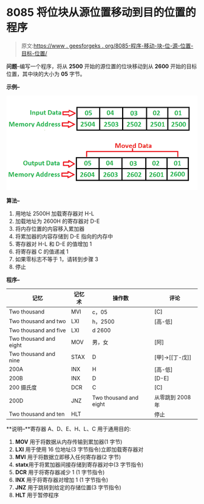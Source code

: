# 8085 将位块从源位置移动到目的位置的程序

> 原文:[https://www . geesforgeks . org/8085-程序-移动-块-位-源-位置-目标-位置/](https://www.geeksforgeeks.org/8085-program-move-blocks-bits-source-location-destination-location/)

**问题**–编写一个程序，将从 **2500** 开始的源位置的位块移动到从 **2600** 开始的目标位置，其中块的大小为 **05** 字节。

**示例–**

![](img/47c5e2d9dcf3bf12c4316a2005b56b44.png)

**算法–**

1.  用地址 2500H 加载寄存器对 H-L
2.  加载地址为 2600H 的寄存器对 D-E
3.  将内存位置的内容移入累加器
4.  将累加器的内容存储到 D-E 指向的内存中
5.  寄存器对 H-L 和 D-E 的值增加 1
6.  将寄存器 C 的值递减 1
7.  如果零标志不等于 1，请转到步骤 3
8.  停止

**程序–**

| 记忆 | 记忆术 | 操作数 | 评论 |
| --- | --- | --- | --- |
| Two thousand | MVI | c，05 | [C] |
| Two thousand and two | LXI | h，2500 | [高-低] |
| Two thousand and five | LXI | d 2600 |  |
| Two thousand and eight | MOV | 男，女 | [阿] |
| Two thousand and nine | STAX | D | [甲]->[[丁-戊]] |
| 200A | INX | H | [高-低] |
| 200B | INX | D | [D-E] |
| 200 摄氏度 | DCR | C | [C] |
| 200D | JNZ | Two thousand and eight | 从零跳到 2008 年 |
| Two thousand and ten | HLT |  | 停止 |

**说明–**寄存器 A、D、E、H、L、C 用于通用目的:

1.  **MOV** 用于将数据从内存传输到累加器(1 字节)
2.  **LXI** 用于使用 16 位地址(3 字节指令)立即加载寄存器对
3.  **MVI** 用于将数据立即移入任何寄存器(2 字节)
4.  **statx**用于将累加器间接存储到寄存器对中(3 字节指令)
5.  **DCR** 用于将寄存器减少 1 (1 字节指令)
6.  **INX** 用于将寄存器对增加 1 (1 字节指令)
7.  **JNZ** 用于跳转到给定的存储位置(3 字节指令)
8.  **HLT** 用于暂停程序